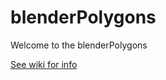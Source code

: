# blenderPolygons

Welcome to the blenderPolygons

[See wiki for info](https://github.com/s-leger/blenderPolygons/wiki)

